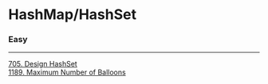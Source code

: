 # HashMap/HashSet

### Easy
---
[705. Design HashSet](solutions/0705-Design%20HashSet.md)</br>
[1189. Maximum Number of Balloons](solutions/1189-Maximum%20Number%20of%20Balloons.md)</br>